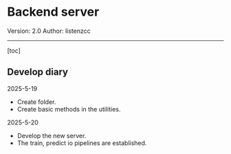 # Backend server

Version: 2.0
Author: listenzcc

---
[toc]

## Develop diary

2025-5-19

- Create folder.
- Create basic methods in the utilities.

2025-5-20

- Develop the new server.
- The train, predict io pipelines are established.
